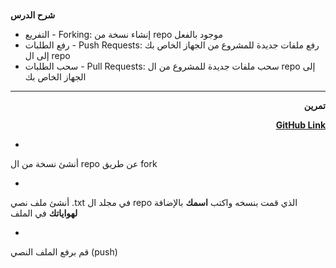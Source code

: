 # <p dir="rtl">
<strong>شرح الدرس</strong></p>




* التفريع - Forking: إنشاء نسخة من repo موجود بالفعل
* رفع الطلبات - Push Requests: رفع ملفات جديدة للمشروع من الجهاز الخاص بك إلى ال repo
* سحب الطلبات - Pull Requests: سحب ملفات جديدة للمشروع من ال repo إلى الجهاز الخاص بك


---

<p dir="rtl">
<strong>تمرين</strong></p>


<p style="text-align: right">
<strong><a href="https://github.com/kuwaitcodes/gamedev-c1-cw1">GitHub Link</a></strong></p>




* 
أنشئ نسخة من ال repo عن طريق fork


* 
أنشئ ملف نصي .txt في مجلد ال repo الذي قمت بنسخه واكتب **اسمك** بالإضافة **لهواياتك** في الملف


* 
قم برفع الملف النصي (push)
